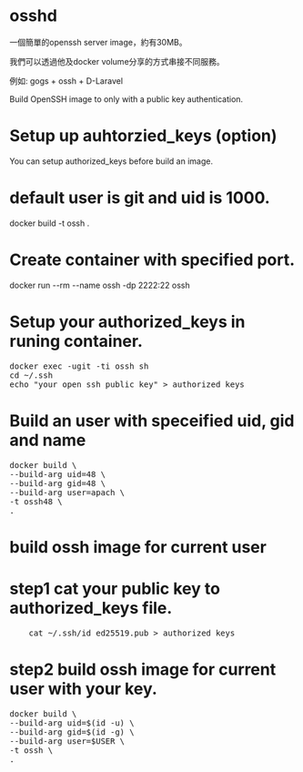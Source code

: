 # osshd

一個簡單的openssh server image，約有30MB。

我們可以透過他及docker volume分享的方式串接不同服務。

例如: gogs + ossh + D-Laravel

Build OpenSSH image to only with a public key authentication.

# Setup up auhtorzied_keys (option)
You can setup authorized_keys before build an image.

# default user is git and uid is 1000.
docker build -t ossh . 

# Create container with specified port.
docker run --rm --name ossh -dp 2222:22 ossh

# Setup your authorized_keys in runing container.
<pre>
docker exec -ugit -ti ossh sh
cd ~/.ssh
echo "your_open_ssh_public_key" > authorized_keys
</pre>

# Build an user with speceified uid, gid and name
<pre>
docker build \
--build-arg uid=48 \
--build-arg gid=48 \
--build-arg user=apach \
-t ossh48 \
.
</pre>

# build ossh image for current user 
# step1 cat your public key to authorized_keys file.
<pre>
    cat ~/.ssh/id_ed25519.pub > authorized_keys
</pre>
# step2 build ossh image for current user with your key.
<pre>
docker build \
--build-arg uid=$(id -u) \
--build-arg gid=$(id -g) \
--build-arg user=$USER \
-t ossh \
.
</pre>
